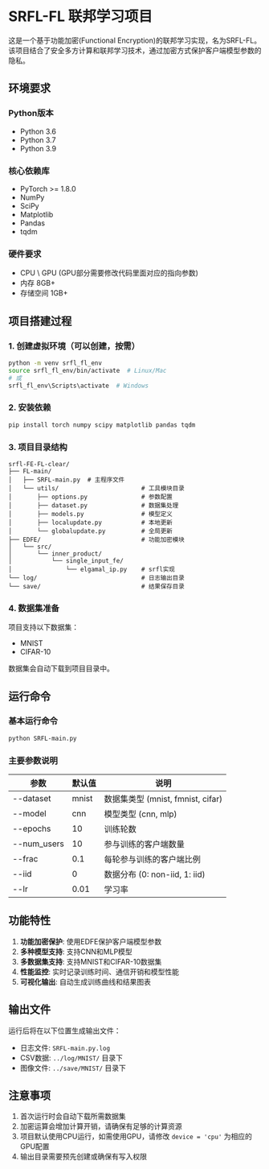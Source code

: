 # SRFL-FL 联邦学习项目

这是一个基于功能加密(Functional Encryption)的联邦学习实现，名为SRFL-FL。该项目结合了安全多方计算和联邦学习技术，通过加密方式保护客户端模型参数的隐私。

## 环境要求

### Python版本
- Python 3.6 
- Python 3.7
- Python 3.9 

### 核心依赖库
- PyTorch >= 1.8.0
- NumPy
- SciPy
- Matplotlib
- Pandas
- tqdm

### 硬件要求
- CPU \ GPU (GPU部分需要修改代码里面对应的指向参数)
- 内存 8GB+
- 存储空间 1GB+

## 项目搭建过程

### 1. 创建虚拟环境（可以创建，按需）
```bash
python -m venv srfl_fl_env
source srfl_fl_env/bin/activate  # Linux/Mac
# 或
srfl_fl_env\Scripts\activate  # Windows
```


### 2. 安装依赖
```bash
pip install torch numpy scipy matplotlib pandas tqdm
```


### 3. 项目目录结构
```
srfl-FE-FL-clear/
├── FL-main/
│   ├── SRFL-main.py  # 主程序文件
│   └── utils/                       # 工具模块目录
│       ├── options.py               # 参数配置
│       ├── dataset.py               # 数据集处理
│       ├── models.py                # 模型定义
│       ├── localupdate.py           # 本地更新
│       └── globalupdate.py          # 全局更新
├── EDFE/                            # 功能加密模块
│   └── src/
│       └── inner_product/
│           └── single_input_fe/
│               └── elgamal_ip.py    # srfl实现
└── log/                             # 日志输出目录
└── save/                            # 结果保存目录
```


### 4. 数据集准备
项目支持以下数据集：
- MNIST
- CIFAR-10

数据集会自动下载到项目目录中。

## 运行命令

### 基本运行命令
```bash
python SRFL-main.py
```


### 主要参数说明
| 参数 | 默认值 | 说明 |
|------|--------|------|
| --dataset | mnist | 数据集类型 (mnist, fmnist, cifar) |
| --model | cnn | 模型类型 (cnn, mlp) |
| --epochs | 10 | 训练轮数 |
| --num_users | 10 | 参与训练的客户端数量 |
| --frac | 0.1 | 每轮参与训练的客户端比例 |
| --iid | 0 | 数据分布 (0: non-iid, 1: iid) |
| --lr | 0.01 | 学习率 |

## 功能特性

1. **功能加密保护**: 使用EDFE保护客户端模型参数
2. **多种模型支持**: 支持CNN和MLP模型
3. **多数据集支持**: 支持MNIST和CIFAR-10数据集
4. **性能监控**: 实时记录训练时间、通信开销和模型性能
5. **可视化输出**: 自动生成训练曲线和结果图表

## 输出文件

运行后将在以下位置生成输出文件：
- 日志文件: `SRFL-main.py.log`
- CSV数据: `../log/MNIST/` 目录下
- 图像文件: `../save/MNIST/` 目录下

## 注意事项

1. 首次运行时会自动下载所需数据集
2. 加密运算会增加计算开销，请确保有足够的计算资源
3. 项目默认使用CPU运行，如需使用GPU，请修改 `device = 'cpu'` 为相应的GPU配置
4. 输出目录需要预先创建或确保有写入权限
